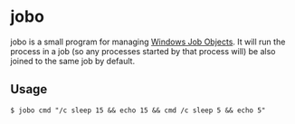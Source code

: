 jobo
====
jobo is a small program for managing [Windows Job Objects][msdn-job-objects].
It will run the process in a job (so any processes started by that process will)
be also joined to the same job by default.

[msdn-job-objects]: https://msdn.microsoft.com/en-us/library/windows/desktop/ms684161(v=vs.85).aspx

Usage
-----

    $ jobo cmd "/c sleep 15 && echo 15 && cmd /c sleep 5 && echo 5"
